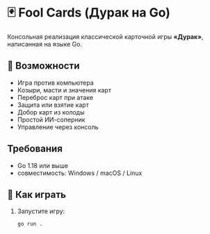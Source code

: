 # 🃏 Fool Cards (Дурак на Go)

Консольная реализация классической карточной игры **«Дурак»**, написанная на языке Go.

## 🚀 Возможности

- Игра против компьютера
- Козыри, масти и значения карт
- Переброс карт при атаке
- Защита или взятие карт
- Добор карт из колоды
- Простой ИИ-соперник
- Управление через консоль

## Требования

- Go 1.18 или выше
- совместимость: Windows / macOS / Linux

## 🧩 Как играть

1. Запустите игру:
   ```bash
   go run .
